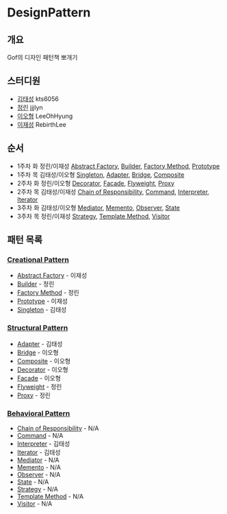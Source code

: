 # DesignPattern 
## 개요
Gof의 디자인 패턴책 뽀개기
## 스터디원
- [김태성](https://github.com/kts6056) kts6056
- [정린](https://github.com/jjjlyn) jjjlyn
- [이오형](https://github.com/LeeOhHyung) LeeOhHyung
- [이재성](https://github.com/RebirthLee) RebirthLee
## 순서
- 1주차 화 정린/이재성 [Abstract Factory](CreationalPattern/AbstractFactory), [Builder](CreationalPattern/Builder), [Factory Method](CreationalPattern/FactoryMethod), [Prototype](CreationalPattern/Prototype)
- 1주차 목 김태성/이오형 [Singleton](CreationalPattern/Singleton), [Adapter](StructuralPattern/Adapter), [Bridge](StructuralPattern/Bridge), [Composite](StructuralPattern/Composite)
- 2주차 화 정린/이오형 [Decorator](StructuralPattern/Decorator), [Facade](StructuralPattern/Facade), [Flyweight](StructuralPattern/Flyweight), [Proxy](StructuralPattern/Proxy)
- 2주차 목 김태성/이재성 [Chain of Responsibility](BehavioralPattern/ChainOfResponsibility), [Command](BehavioralPattern/Command), [Interpreter](BehavioralPattern/Interpreter), [Iterator](BehavioralPattern/Iterator)
- 3주차 화 김태성/이오형 [Mediator](BehavioralPattern/Mediator), [Memento](BehavioralPattern/Memento), [Observer](BehavioralPattern/Observer), [State](BehavioralPattern/State)
- 3주차 목 정린/이재성 [Strategy](BehavioralPattern/Strategy), [Template Method](BehavioralPattern/TemplateMethod), [Visitor](BehavioralPattern/Visitor)
## 패턴 목록
### [**Creational Pattern**](CreationalPattern)
- [Abstract Factory](CreationalPattern/AbstractFactory) - 이재성
- [Builder](CreationalPattern/Builder) - 정린
- [Factory Method](CreationalPattern/FactoryMethod) - 정린
- [Prototype](CreationalPattern/Prototype) - 이재성
- [Singleton](CreationalPattern/Singleton) - 김태성
### [**Structural Pattern**](StructuralPattern)
- [Adapter](StructuralPattern/Adapter) - 김태성
- [Bridge](StructuralPattern/Bridge) - 이오형
- [Composite](StructuralPattern/Composite) - 이오형
- [Decorator](StructuralPattern/Decorator) - 이오형
- [Facade](StructuralPattern/Facade) - 이오형
- [Flyweight](StructuralPattern/Flyweight) - 정린
- [Proxy](StructuralPattern/Proxy) - 정린
### [**Behavioral Pattern**](CreationalPattern)
- [Chain of Responsibility](BehavioralPattern/ChainOfResponsibility) - N/A
- [Command](BehavioralPattern/Command) - N/A
- [Interpreter](BehavioralPattern/Interpreter) - 김태성
- [Iterator](BehavioralPattern/Iterator) - 김태성
- [Mediator](BehavioralPattern/Mediator) - N/A
- [Memento](BehavioralPattern/Memento) - N/A
- [Observer](BehavioralPattern/Observer) - N/A
- [State](BehavioralPattern/State) - N/A
- [Strategy](BehavioralPattern/Strategy) - N/A
- [Template Method](BehavioralPattern/TemplateMethod) - N/A
- [Visitor](BehavioralPattern/Visitor) - N/A

